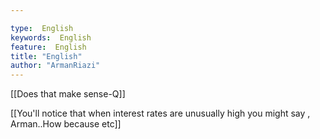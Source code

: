 ```yaml
---

type:  English
keywords:  English
feature:  English
title: "English"
author: "ArmanRiazi"
---
```



[[Does that make sense-Q]]

 [[You'll notice that when interest rates are unusually high you might say , Arman..How because etc]]

 